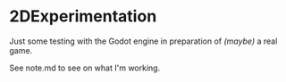 # 2DExperimentation
 Just some testing with the Godot engine in preparation of *(maybe)* a real game.

See note.md to see on what I'm working.

